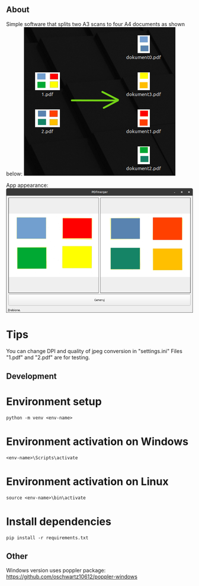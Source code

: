 ## About

Simple software that splits two A3 scans to four A4 documents as shown below:
![](example.png)

App appearance:
![](gui.png)

# Tips
You can change DPI and quality of jpeg conversion in "settings.ini"
Files "1.pdf" and "2.pdf" are for testing.

## Development
# Environment setup

```
python -m venv <env-name>
```

# Environment activation on Windows

```
<env-name>\Scripts\activate
```

# Environment activation on Linux

```
source <env-name>\bin\activate
```

# Install dependencies

```
pip install -r requirements.txt
```
## Other
Windows version uses poppler package:
https://github.com/oschwartz10612/poppler-windows
